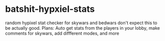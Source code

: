 # batshit-hypxiel-stats
random hypixel stat checker for skywars and bedwars
don't expect this to be actually good. Plans: Auto get stats from the players in your lobby, make comments for skywars, add diffferent modes, and more
